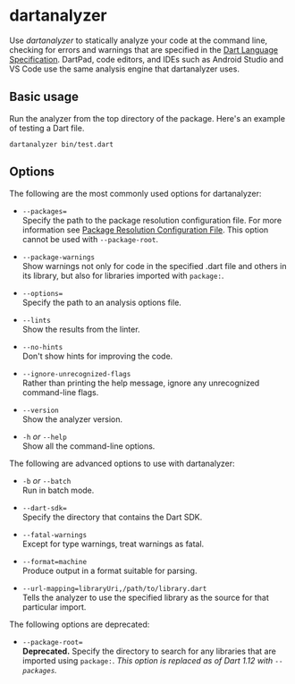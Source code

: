 # dartanalyzer

Use _dartanalyzer_ to statically analyze your code at the command line,
checking for errors and warnings that are specified in the
[Dart Language Specification](https://www.dartlang.org/docs/spec/).
DartPad, code editors, and IDEs such as Android Studio and VS Code
use the same analysis engine that dartanalyzer uses.

## Basic usage

Run the analyzer from the top directory of the package.
Here's an example of testing a Dart file.

```
dartanalyzer bin/test.dart
```

## Options

The following are the most commonly used options for dartanalyzer:

* `--packages=`<br>
 Specify the path to the package resolution configuration file.
 For more information see
 [Package Resolution Configuration File](https://github.com/lrhn/dep-pkgspec/blob/master/DEP-pkgspec.md).
This option cannot be used with `--package-root`.

* `--package-warnings`<br>
  Show warnings not only for code in the specified .dart file and
  others in its library, but also for libraries imported with `package:`.

* `--options=`<br>
  Specify the path to an analysis options file.

* `--lints`<br>
  Show the results from the linter.

* `--no-hints`<br>
  Don't show hints for improving the code.

* `--ignore-unrecognized-flags`<br>
  Rather than printing the help message,
  ignore any unrecognized command-line flags.

* `--version`<br>
  Show the analyzer version.

* `-h` _or_ `--help`<br>
  Show all the command-line options.

The following are advanced options to use with dartanalyzer:

* `-b` _or_ `--batch`<br>
  Run in batch mode.

* `--dart-sdk=`<br>
  Specify the directory that contains the Dart SDK.

* `--fatal-warnings`<br>
  Except for type warnings, treat warnings as fatal.

* `--format=machine`<br>
  Produce output in a format suitable for parsing.

* `--url-mapping=libraryUri,/path/to/library.dart`<br>
  Tells the analyzer to use the specified library as the source for that
  particular import.

The following options are deprecated:

* `--package-root=`<br>
  **Deprecated.** Specify the directory to search for any libraries that are
  imported using `package:`. _This option is replaced as of Dart 1.12 with
  `--packages`._
